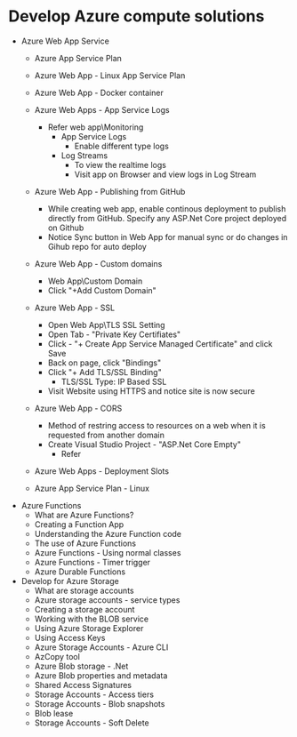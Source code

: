 # Develop Azure compute solutions
- Azure Web App Service
  - Azure App Service Plan
  - Azure Web App - Linux App Service Plan
  - Azure Web App - Docker container
  - Azure Web Apps - App Service Logs
    - Refer web app\Monitoring
      - App Service Logs
        - Enable different type logs
      - Log Streams
        - To view the realtime logs
        - Visit app on Browser and view logs in Log Stream


  - Azure Web App - Publishing from GitHub
    - While creating web app, enable continous deployment to publish directly from GitHub. Specify any ASP.Net Core project deployed on Github
    - Notice Sync button in Web App for manual sync or do changes in Gihub repo for auto deploy
  - Azure Web App - Custom domains
    - Web App\Custom Domain
    - Click "+Add Custom Domain"

  - Azure Web App - SSL
    - Open Web App\TLS SSL Setting
    - Open Tab - "Private Key Certifiates"
    - Click - "+ Create App Service Managed Certificate" and click Save
    - Back on page, click "Bindings"
    - Click "+ Add TLS/SSL Binding"
      - TLS/SSL Type: IP Based SSL
    - Visit Website using HTTPS and notice site is now secure
  - Azure Web App - CORS
    - Method of restring access to resources on a web when it is requested from another domain
    - Create Visual Studio Project - "ASP.Net Core Empty"
      - Refer
  - Azure Web Apps - Deployment Slots
  - Azure App Service Plan - Linux
- Azure Functions
  - What are Azure Functions?
  - Creating a Function App
  - Understanding the Azure Function code
  - The use of Azure Functions
  - Azure Functions - Using normal classes
  - Azure Functions - Timer trigger
  - Azure Durable Functions
- Develop for Azure Storage
  - What are storage accounts
  - Azure storage accounts - service types
  - Creating a storage account
  - Working with the BLOB service
  - Using Azure Storage Explorer
  - Using Access Keys
  - Azure Storage Accounts - Azure CLI
  - AzCopy tool
  - Azure Blob storage - .Net
  - Azure Blob properties and metadata
  - Shared Access Signatures
  - Storage Accounts - Access tiers
  - Storage Accounts - Blob snapshots
  - Blob lease
  - Storage Accounts - Soft Delete
